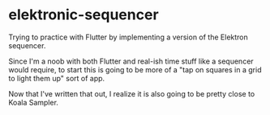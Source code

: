 # elektronic-sequencer

Trying to practice with Flutter by implementing a version of the Elektron sequencer.

Since I'm a noob with both Flutter and real-ish time stuff like a sequencer would require, to start this is going to be more of a "tap on squares in a grid to light them up" sort of app.

Now that I've written that out, I realize it is also going to be pretty close to Koala Sampler.
